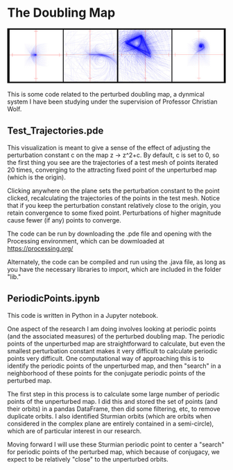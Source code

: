 # The Doubling Map

![alt text](splash.jpg)

This is some code related to the perturbed doubling map, a dynmical system I have been studying under the supervision of Professor Christian Wolf. 

## Test_Trajectories.pde

This visualization is meant to give a sense of the effect of adjusting the perturbation constant c on the map z -> z^2+c. By default, c is set to 0, so the first thing you see are the trajectories of a test mesh of points iterated 20 times, converging to the attracting fixed point of the unperturbed map (which is the origin). 

Clicking anywhere on the plane sets the perturbation constant to the point clicked, recalculating the trajectories of the points in the test mesh. Notice that if you keep the perturbation constant relatively close to the origin, you retain convergence to some fixed point. Perturbations of higher magnitude cause fewer (if any) points to converge. 

The code can be run by downloading the .pde file and opening with the Processing environment, which can be dowmloaded at https://processing.org/

Alternately, the code can be compiled and run using the .java file, as long as you have the necessary libraries to import, which are included in the folder "lib."

## PeriodicPoints.ipynb

This code is written in Python in a Jupyter notebook. 

One aspect of the research I am doing involves looking at periodic points (and the associated measures) of the perturbed doubling map. The periodic points of the unperturbed map are straightforward to calculate, but even the smallest perturbation constant makes it very difficult to calculate periodic points very difficult. One computational way of approaching this is to identify the periodic points of the unperturbed map, and then "search" in a neighborhood of these points for the conjugate periodic points of the perturbed map. 

The first step in this process is to calculate some large number of periodic points of the unperturbed map. I did this and stored the set of points (and their orbits) in a pandas DataFrame, then did some filtering, etc, to remove duplicate orbits. I also identified Sturmian orbits (which are orbits when considered in the complex plane are entirely contained in a semi-circle), which are of particular interest in our research. 

Moving forward I will use these Sturmian periodic point to center a "search" for periodic points of the perturbed map, which because of conjugacy, we expect to be relatively "close" to the unperturbed orbits. 
